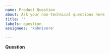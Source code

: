 ```yaml
---
name: Product Question
about: Ask your non-technical questions here
title: ''
labels: question
assignees: 'kahnivore'

---
```


**Question**
